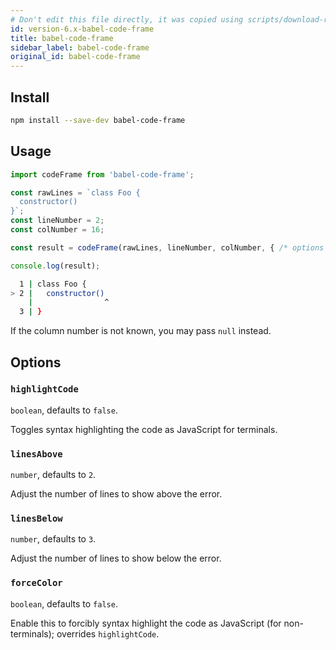 ```yaml
---
# Don't edit this file directly, it was copied using scripts/download-readmes.js: 
id: version-6.x-babel-code-frame
title: babel-code-frame
sidebar_label: babel-code-frame
original_id: babel-code-frame
---
```


## Install

```sh
npm install --save-dev babel-code-frame
```

## Usage

```js
import codeFrame from 'babel-code-frame';

const rawLines = `class Foo {
  constructor()
}`;
const lineNumber = 2;
const colNumber = 16;

const result = codeFrame(rawLines, lineNumber, colNumber, { /* options */ });

console.log(result);
```

```sh
  1 | class Foo {
> 2 |   constructor()
    |                ^
  3 | }
```

If the column number is not known, you may pass `null` instead.

## Options

### `highlightCode`

`boolean`, defaults to `false`.

Toggles syntax highlighting the code as JavaScript for terminals.

### `linesAbove`

`number`, defaults to `2`.

Adjust the number of lines to show above the error.

### `linesBelow`

`number`, defaults to `3`.

Adjust the number of lines to show below the error.

### `forceColor`

`boolean`, defaults to `false`.

Enable this to forcibly syntax highlight the code as JavaScript (for non-terminals); overrides `highlightCode`.

